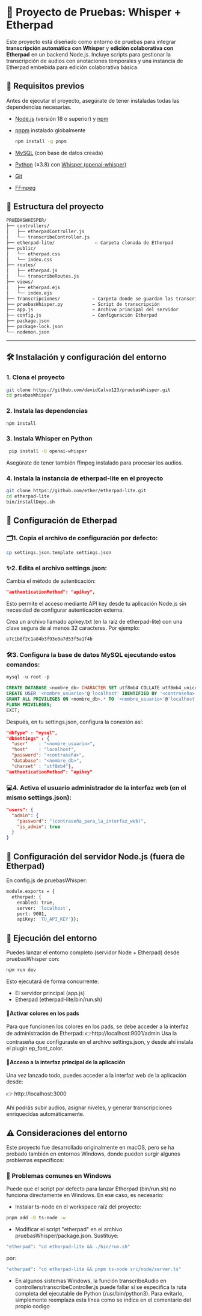 # 📝 Proyecto de Pruebas: Whisper + Etherpad

Este proyecto está diseñado como entorno de pruebas para integrar **transcripción automática con Whisper** y **edición colaborativa con Etherpad** en un backend Node.js. Incluye scripts para gestionar la transcripción de audios con anotaciones temporales y una instancia de Etherpad embebida para edición colaborativa básica.

## 🚀 Requisitos previos


Antes de ejecutar el proyecto, asegúrate de tener instaladas todas las dependencias necesarias.

- [Node.js](https://nodejs.org/) (versión 18 o superior) y [npm](https://www.npmjs.com/) 
- [pnpm](https://pnpm.io/) instalado globalmente

  ```bash
  npm install -g pnpm
  ```
- [MySQL](https://www.mysql.com/) (con base de datos creada)
- [Python](https://www.python.org/) (≥3.8) con [Whisper (openai-whisper)](https://github.com/openai/whisper)
- [Git](https://git-scm.com/)
- [FFmpeg](https://ffmpeg.org/download.html)


## 📁 Estructura del proyecto
```bash
PRUEBASWHISPER/
├── controllers/
│   ├── etherpadController.js
│   └── transcribeController.js
├── etherpad-lite/               ← Carpeta clonada de Etherpad 
├── public/
│   └── etherpad.css
│   └── index.css
├── routes/
│   ├── etherpad.js
│   └── transcribeRoutes.js
├── views/
│   ├── etherpad.ejs
│   └── index.ejs
├── Transcripciones/            ← Carpeta donde se guardan las transcripciones
├── pruebasWhisper.py           ← Script de transcripción
├── app.js                      ← Archivo principal del servidor
├── config.js                   ← Configuración Etherpad
├── package.json
├── package-lock.json
└── nodemon.json
```
---

## 🛠️ Instalación y configuración del entorno

### 1. Clona el proyecto

```bash
git clone https://github.com/davidCalvo123/pruebasWhisper.git
cd pruebasWhisper
```

### 2. Instala las dependencias
```bash
npm install
```
### 3. Instala Whisper en Python
```bash
 pip install -U openai-whisper
```
Asegúrate de tener también ffmpeg instalado para procesar los audios.

### 4. Instala la instancia de etherpad-lite en el proyecto
```bash
git clone https://github.com/ether/etherpad-lite.git
cd etherpad-lite
bin/installDeps.sh
```
## 🔧  Configuración de Etherpad

### 🗂️1. Copia el archivo de configuración por defecto:
```bash
cp settings.json.template settings.json
```
###  ✨2. Edita el archivo settings.json:
Cambia el método de autenticación:
```json
"authenticationMethod": "apikey",
```
Esto permite el acceso mediante API key desde tu aplicación Node.js sin necesidad de configurar autenticación externa.

Crea un archivo llamado apikey.txt (en la raíz de etherpad-lite) con una clave segura de al menos 32 caracteres. Por ejemplo:
```bash
e7c1b8f2c1a84b3f93e0a7d53f5a1f4b
```
###  🛠️3. Configura la base de datos MySQL ejecutando estos comandos:
```sql
mysql -u root -p   

CREATE DATABASE <nombre_db> CHARACTER SET utf8mb4 COLLATE utf8mb4_unicode_ci;
CREATE USER '<nombre_usuario>'@'localhost' IDENTIFIED BY '<contraseña>';
GRANT ALL PRIVILEGES ON <nombre_db>.* TO '<nombre_usuario>'@'localhost';
FLUSH PRIVILEGES;
EXIT;
```
Después, en tu settings.json, configura la conexión así:

```json
"dbType" : "mysql",
"dbSettings" : {
  "user"    : "<nombre_usuario>",
  "host"    : "localhost",
  "password": "<contraseña>",
  "database": "<nombre_db>",
  "charset" : "utf8mb4"},
"authenticationMethod": "apikey"
```
### 💻4. Activa el usuario administrador de la interfaz web (en el mismo settings.json):
```json
"users": {
  "admin": {
    "password": "(contraseña_para_la_interfaz_web)",
    "is_admin": true
  }
}
```

## 🧠  Configuración del servidor Node.js (fuera de Etherpad)

En config.js de pruebasWhisper:
```bash
module.exports = {
  etherpad: {
    enabled: true,
    server: 'localhost',
    port: 9001,
    apiKey: 'TU_API_KEY'}};
```
## 🚀  Ejecución del entorno

Puedes lanzar el entorno completo (servidor Node + Etherpad) desde pruebasWhisper con:
```bash
npm run dev
```
Esto ejecutará de forma concurrente:
- El servidor principal (app.js)
- Etherpad (etherpad-lite/bin/run.sh)

#### 🎨Activar colores en los pads
Para que funcionen los colores en los pads, se debe acceder a la interfaz de administración de Etherpad:
👉http://localhost:9001/admin 
Usa la contraseña que configuraste en el archivo settings.json, y desde ahí instala el plugin ep_font_color.

####  📍Acceso a la interfaz principal de la aplicación
Una vez lanzado todo, puedes acceder a la interfaz web de la aplicación desde:

👉 http://localhost:3000

Ahí podrás subir audios, asignar niveles, y generar transcripciones enriquecidas automáticamente.

## ⚠️ Consideraciones del entorno
Este proyecto fue desarrollado originalmente en macOS, pero se ha probado también en entornos Windows,
donde pueden surgir algunos problemas específicos:
### 🧩 Problemas comunes en Windows
Puede que el script por defecto para lanzar Etherpad (bin/run.sh) no funciona directamente en Windows.
En ese caso, es necesario:
- Instalar ts-node en el workspace raíz del proyecto:
```bash
pnpm add -D ts-node -w
```
- Modificar el script "etherpad" en el archivo pruebasWhisper/package.json. Sustituye:
```bash
"etherpad": "cd etherpad-lite && ./bin/run.sh"
```
por:
```bash
"etherpad": "cd etherpad-lite && pnpm ts-node src/node/server.ts"
```
- En algunos sistemas Windows, la función transcribeAudio en controllers/transcribeController.js puede fallar si se especifica la ruta completa del ejecutable de Python (/usr/bin/python3).
Para evitarlo, simplemente reemplaza esta línea como se indica en el comentario del propio codigo
